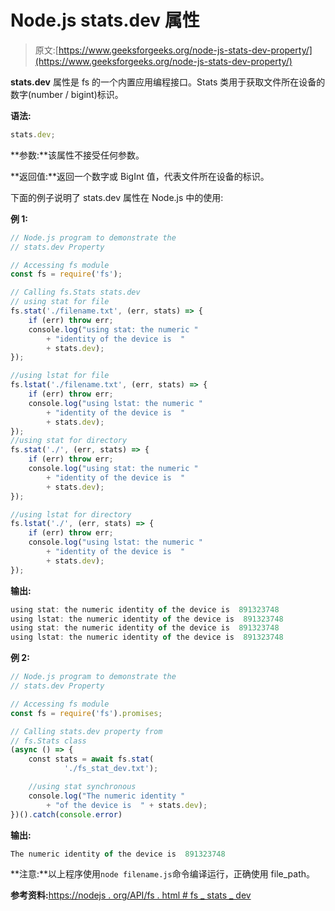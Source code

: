 # Node.js stats.dev 属性

> 原文:[https://www.geeksforgeeks.org/node-js-stats-dev-property/](https://www.geeksforgeeks.org/node-js-stats-dev-property/)

**stats.dev** 属性是 fs 的一个内置应用编程接口。Stats 类用于获取文件所在设备的数字(number / bigint)标识。

**语法:**

```js
stats.dev;
```

**参数:**该属性不接受任何参数。

**返回值:**返回一个数字或 BigInt 值，代表文件所在设备的标识。

下面的例子说明了 stats.dev 属性在 Node.js 中的使用:

**例 1:**

```js
// Node.js program to demonstrate the   
// stats.dev Property

// Accessing fs module
const fs = require('fs');

// Calling fs.Stats stats.dev
// using stat for file
fs.stat('./filename.txt', (err, stats) => {
    if (err) throw err;
    console.log("using stat: the numeric "
        + "identity of the device is  "
        + stats.dev);
});

//using lstat for file
fs.lstat('./filename.txt', (err, stats) => {
    if (err) throw err;
    console.log("using lstat: the numeric "
        + "identity of the device is  "
        + stats.dev);
});
//using stat for directory
fs.stat('./', (err, stats) => {
    if (err) throw err;
    console.log("using stat: the numeric "
        + "identity of the device is  " 
        + stats.dev);
});

//using lstat for directory
fs.lstat('./', (err, stats) => {
    if (err) throw err;
    console.log("using lstat: the numeric "
        + "identity of the device is  " 
        + stats.dev);
});
```

**输出:**

```js
using stat: the numeric identity of the device is  891323748
using lstat: the numeric identity of the device is  891323748
using stat: the numeric identity of the device is  891323748
using lstat: the numeric identity of the device is  891323748

```

**例 2:**

```js
// Node.js program to demonstrate the   
// stats.dev Property

// Accessing fs module
const fs = require('fs').promises;

// Calling stats.dev property from
// fs.Stats class
(async () => {
    const stats = await fs.stat(
            './fs_stat_dev.txt');

    //using stat synchronous
    console.log("The numeric identity "
        + "of the device is  " + stats.dev);
})().catch(console.error)
```

**输出:**

```js
The numeric identity of the device is  891323748

```

**注意:**以上程序使用`node filename.js`命令编译运行，正确使用 file_path。

**参考资料:**[https://nodejs . org/API/fs . html # fs _ stats _ dev](https://nodejs.org/api/fs.html#fs_stats_dev)
